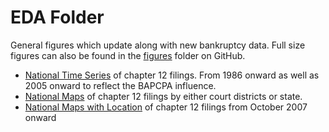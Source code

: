 # EDA Folder

General figures which update along with new bankruptcy data. Full size figures can also be found in the [figures](https://github.com/rdinter/historical-bankruptcies/tree/master/2-eda/figures) folder on GitHub.

- [National Time Series](2-eda-time) of chapter 12 filings. From 1986 onward as well as 2005 onward to reflect the BAPCPA influence. 
- [National Maps](2-eda-maps) of chapter 12 filings by either court districts or state.
- [National Maps with Location](2-eda-maps-fjc) of chapter 12 filings from October 2007 onward
